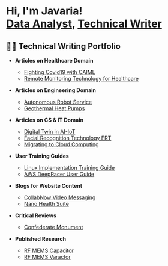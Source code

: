 <h1>Hi, I'm Javaria! <br/><a href="https://github.com/javyNadeem">Data Analyst</a>, <a href="https://www.linkedin.com/in/javaria-nadeem-5294a547/">Technical Writer</a></h1>

<h2>👨‍💻 Technical Writing Portfolio</h2>

- <b>Articles on Healthcare Domain</b>
  - [Fighting Covid19 with CAIML](https://github.com/JavyNadeem/Fighting-Covid19-with-CAIML.git)
  - [Remote Monitoring Technology for Healthcare](https://github.com/JavyNadeem/RMTHealthcare.git)
  
- <b>Articles on Engineering Domain</b>
  - [Autonomous Robot Service](https://github.com/JavyNadeem/RoboticEngineering.git)
  - [Geothermal Heat Pumps](https://github.com/JavyNadeem/HVACsystem.git)

- <b>Articles on CS & IT Domain</b>
  - [Digital Twin in AI-IoT](https://github.com/JavyNadeem/AI-ML.git)
  - [Facial Recognition Technology FRT](https://github.com/JavyNadeem/FRTcompliance.git)
  - [Migrating to Cloud Computing](https://github.com/JavyNadeem/Cloudcomputing.git)
 
- <b>User Training Guides</b>
  - [Linux Implementation Training Guide](https://github.com/JavyNadeem/Linuxguide.git)
  - [AWS DeepRacer User Guide](https://github.com/JavyNadeem/Deepracer.git)
  
- <b>Blogs for Website Content</b>
  - [CollabNow Video Messaging](https://github.com/JavyNadeem/CollabNow.git)
  - [Nano Health Suite](https://github.com/JavyNadeem/Nanosuite.git)
  
- <b>Critical Reviews</b>
  - [Confederate Monument](https://github.com/JavyNadeem/Criticalreview.git)
  
- <b>Published Research</b>
  - [RF MEMS Capacitor](https://github.com/JavyNadeem/MEMSswitch.git)
  - [RF MEMS Varactor](https://github.com/JavyNadeem/MEMSvaractor.git)


<!--
**javyNadeem/javyNadeem** is a ✨ _special_ ✨ repository because its `README.md` (this file) appears on your GitHub profile.

Here are some ideas to get you started:

- 🔭 I’m currently working on ...
- 🌱 I’m currently learning ...
- 👯 I’m looking to collaborate on ...
- 🤔 I’m looking for help with ...
- 💬 Ask me about ...
- 📫 How to reach me: ...
- 😄 Pronouns: ...
- ⚡ Fun fact: ...
-->
